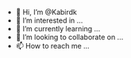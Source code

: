 - 👋 Hi, I’m @Kabirdk
- 👀 I’m interested in ...
- 🌱 I’m currently learning ...
- 💞️ I’m looking to collaborate on ...
- 📫 How to reach me ...

<!---
Kabirdk/Kabirdk is a ✨ special ✨ repository because its `README.md` (this file) appears on your GitHub profile.
You can click the Preview link to take a look at your changes.
--->
